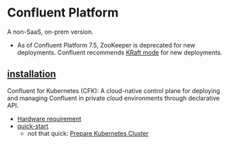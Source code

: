 
# Confluent Platform
A non-SaaS, on-prem version.
- As of Confluent Platform 7.5, ZooKeeper is deprecated for new deployments. Confluent recommends [KRaft mode](https://docs.confluent.io/platform/current/kafka-metadata/kraft.html#kraft-overview) for new deployments.

## [installation](https://www.confluent.io/installation/)
Confluent for Kubernetes (CFK): A cloud-native control plane for deploying and managing Confluent in private cloud environments through declarative API.
- [Hardware requirement](https://docs.confluent.io/platform/current/installation/system-requirements.html#on-premises)
- [quick-start](https://docs.confluent.io/operator/current/co-quickstart.html)
   - not that quick: [Prepare Kubernetes Cluster]()
